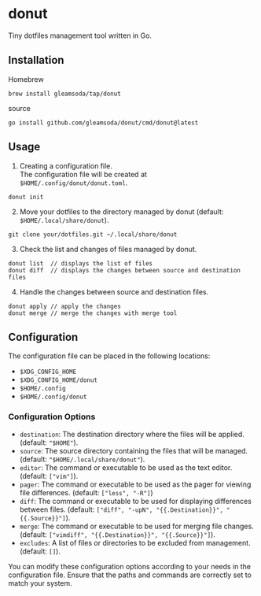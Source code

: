# donut

Tiny dotfiles management tool written in Go.

## Installation

Homebrew

```
brew install gleamsoda/tap/donut
```

source

```
go install github.com/gleamsoda/donut/cmd/donut@latest
```

## Usage

1. Creating a configuration file.  
   The configuration file will be created at `$HOME/.config/donut/donut.toml`.

```
donut init
```

2. Move your dotfiles to the directory managed by donut (default: `$HOME/.local/share/donut`).

```
git clone your/dotfiles.git ~/.local/share/donut
```

3. Check the list and changes of files managed by donut.

```
donut list  // displays the list of files
donut diff  // displays the changes between source and destination files
```

4. Handle the changes between source and destination files.

```
donut apply // apply the changes
donut merge // merge the changes with merge tool
```

## Configuration

The configuration file can be placed in the following locations:

- `$XDG_CONFIG_HOME`
- `$XDG_CONFIG_HOME/donut`
- `$HOME/.config`
- `$HOME/.config/donut`

### Configuration Options

- `destination`: The destination directory where the files will be applied. (default: `"$HOME"`).
- `source`: The source directory containing the files that will be managed. (default: `"$HOME/.local/share/donut"`).
- `editor`: The command or executable to be used as the text editor. (default: `["vim"]`).
- `pager`: The command or executable to be used as the pager for viewing file differences. (default: `["less", "-R"]`)
- `diff`: The command or executable to be used for displaying differences between files. (default: `["diff", "-upN", "{{.Destination}}", "{{.Source}}"]`).
- `merge`: The command or executable to be used for merging file changes. (default: `["vimdiff", "{{.Destination}}", "{{.Source}}"]`).
- `excludes`: A list of files or directories to be excluded from management. (default: `[]`).

You can modify these configuration options according to your needs in the configuration file. Ensure that the paths and commands are correctly set to match your system.
